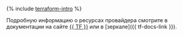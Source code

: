 {% include [terraform-intro](../../_includes/terraform-intro.md) %}

Подробную информацию о ресурсах провайдера смотрите в документации на сайте [{{ TF }}](https://www.terraform.io/docs/providers/yandex/index.html) или в [зеркале]({{ tf-docs-link }}).